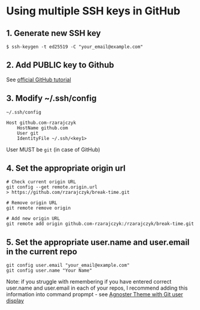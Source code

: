 # Using multiple SSH keys in GitHub

## 1. Generate new SSH key

```shell
$ ssh-keygen -t ed25519 -C "your_email@example.com"
```

## 2. Add PUBLIC key to Github

See [official GitHub tutorial](https://docs.github.com/en/authentication/connecting-to-github-with-ssh/adding-a-new-ssh-key-to-your-github-account)

## 3. Modify ~/.ssh/config

`~/.ssh/config`

```text
Host github.com-rzarajczyk
	HostName github.com
	User git
	IdentityFile ~/.ssh/<key1>
```

User MUST be `git` (in case of GitHub)

## 4. Set the appropriate origin url

```shell
# Check current origin URL
git config --get remote.origin.url
> https://github.com/rzarajczyk/break-time.git

# Remove origin URL
git remote remove origin

# Add new origin URL
git remote add origin github.com-rzarajczyk:/rzarajczyk/break-time.git 
```

## 5. Set the appropriate user.name and user.email in the current repo

```shell
git config user.email "your_email@example.com"
git config user.name "Your Name"
```

Note: if you struggle with remembering if you have entered correct user.name and user.email in each of your repos, I
recommend adding this information into command propmpt -
see [Agnoster Theme with Git user display](macos-setup.md#agnoster-theme-with-git-user-display)
